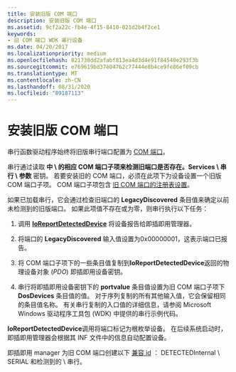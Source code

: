 ```yaml
---
title: 安装旧版 COM 端口
description: 安装旧版 COM 端口
ms.assetid: 9cf2a22c-fb4e-4f15-8410-021d2b4f2ce1
keywords:
- 旧 COM 端口 WDK 串行设备
ms.date: 04/20/2017
ms.localizationpriority: medium
ms.openlocfilehash: 821738dd2afabf813ea4d3d4e91f84540e293f3b
ms.sourcegitcommit: e769619bd37e04762c77444e8b4ce9fe86ef09cb
ms.translationtype: MT
ms.contentlocale: zh-CN
ms.lasthandoff: 08/31/2020
ms.locfileid: "89187113"
---
```

# <a name="installing-legacy-com-ports"></a>安装旧版 COM 端口

串行函数驱动程序始终将旧版串行端口配置为 [COM 端口](configuration-of-com-ports.md)。

串行通过读取 **中 \\ 的相应 COM 端口子项来检测旧端口是否存在。Services \\ 串行 \\ 参数** 密钥。 若要安装旧的 COM 端口，必须在此项下为设备设置一个旧版 COM 端口子项。 COM 端口子项包含 [旧 COM 端口的注册表设置](registry-settings-for-a-legacy-com-port.md)。

如果已加载串行，它会通过检查旧端口的 **LegacyDiscovered** 条目值来确定以前未检测到的旧版端口。 如果此项值不存在或为零，则串行执行以下任务：

1. 调用 [**IoReportDetectedDevice**](/windows-hardware/drivers/ddi/ntddk/nf-ntddk-ioreportdetecteddevice) 将设备报告给即插即用管理器。

2. 将端口的 **LegacyDiscovered** 输入值设置为0x00000001，这表示端口已报告。

3. 将 COM 端口子项下的一些条目值复制到**IoReportDetectedDevice**返回的物理设备对象 (*PDO*) 即插即用设备密钥。

4. 串行将即插即用设备密钥下的 **portvalue** 条目值设置为旧 COM 端口子项下 **DosDevices** 条目值的值。 对于序列复制的所有其他输入值，它会保留相同的条目值名称。 有关串行复制的入口值的详细信息，请参阅 Microsoft Windows 驱动程序工具包 (WDK) 中提供的串行示例代码。

**IoReportDetectedDevice**调用将端口标记为根枚举设备。 在后续系统启动时，即插即用管理器会根据其 INF 文件中的信息自动配置设备。

即插即用 manager 为旧 COM 端口创建以下 [兼容 id](../install/compatible-ids.md) ： DETECTEDInternal \\ SERIAL 和检测到的 \\ 串行。